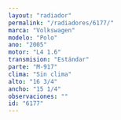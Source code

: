 ```yaml
---
layout: "radiador"
permalink: "/radiadores/6177/"
marca: "Volkswagen"
modelo: "Polo"
ano: "2005"
motor: "L4 1.6"
transmision: "Estándar"
parte: "M-917"
clima: "Sin clima"
alto: "16 3/4"
ancho: "15 1/4"
observaciones: ""
id: "6177"
---
```


